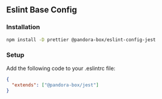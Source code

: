 ## Eslint Base Config

### Installation
```bash
npm install -D prettier @pandora-box/eslint-config-jest
```

### Setup
Add the following code to your .eslintrc file:
```json
{
  "extends": ["@pandora-box/jest"]
}
```